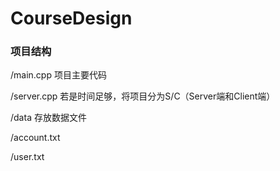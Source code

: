 # CourseDesign


### 项目结构

/main.cpp 项目主要代码

/server.cpp 若是时间足够，将项目分为S/C（Server端和Client端）

/data 存放数据文件

  /account.txt
  
  /user.txt
